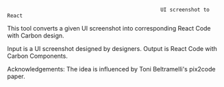                                                       UI screenshot to React

This tool converts a given UI screenshot into corresponding React Code with Carbon design.

Input is a UI screenshot designed by designers.
Output is React Code with Carbon Components.

Acknowledgements:
The idea is influenced by Toni Beltramelli's pix2code paper.
